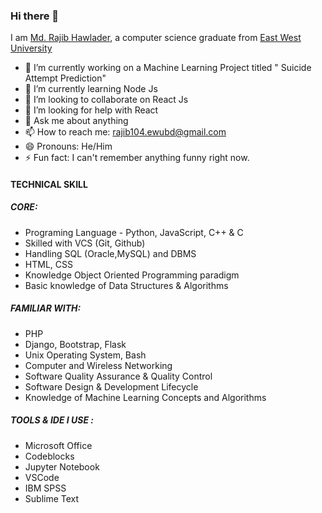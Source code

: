 ### Hi there 👋
I am <a href="http://mrajibh.bss.design">Md. Rajib Hawlader</a>,  a computer science graduate from <a href="https://ewubd.edu">East West University </a>
<!--
**MRajibH/MRajibH** is a ✨ _special_ ✨ repository because its `README.md` (this file) appears on your GitHub profile.-->
- 🔭 I’m currently working on a Machine Learning Project titled " Suicide Attempt Prediction"
- 🌱 I’m currently learning Node Js
- 👯 I’m looking to collaborate on React Js
- 🤔 I’m looking for help with React
- 💬 Ask me about anything
- 📫 How to reach me: rajib104.ewubd@gmail.com
- 😄 Pronouns: He/Him
- ⚡ Fun fact: I can't remember anything funny right now.


<h4>TECHNICAL SKILL</h4>
<h5>CORE:</h5>
<ul>
<li> Programing Language - Python, JavaScript, C++ & C</li>
<li>Skilled with VCS (Git, Github)</li>
<li>Handling SQL (Oracle,MySQL) and DBMS</li>
<li> HTML, CSS</li>
<li>Knowledge Object Oriented Programming paradigm</li>
<li> Basic knowledge of Data Structures & Algorithms</li> </ul>
 <h5>FAMILIAR WITH:</h5>  
 <ul>
<li>PHP</li>
<li>Django, Bootstrap, Flask</li>
<li>Unix Operating System, Bash</li>
<li>Computer and Wireless Networking</li>
<li>Software Quality Assurance & Quality Control</li>
 <li>Software Design & Development Lifecycle</li>
<li>Knowledge of Machine Learning Concepts and Algorithms</li>
</ul>
 <h5>TOOLS & IDE I USE :</h5> <ul>
<li> Microsoft Office</li>
<li>Codeblocks</li>
<li> Jupyter Notebook</li>
<li> VSCode</li>
<li> IBM SPSS</li>
<li> Sublime Text</li>
</ul>
